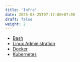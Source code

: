 ```yaml
---
title: 'Infra'
date: 2025-03-25T07:17:00+07:00
draft: false
weight: 2
---
```


- [Bash](./bash/)
- [Linux Administration](./linux-administration/)
- [Docker](./docker/)
- [Kubernetes](./kubernetes/)

